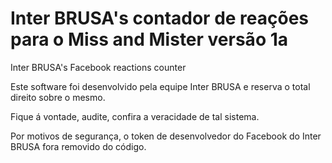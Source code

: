 # Inter BRUSA's contador de reações para o Miss and Mister versão 1a
Inter BRUSA's Facebook reactions counter

Este software foi desenvolvido pela equipe Inter BRUSA e reserva o total direito sobre o mesmo.

Fique á vontade, audite, confira a veracidade de tal sistema.

Por motivos de segurança, o token de desenvolvedor do Facebook do Inter BRUSA fora removido do código.
